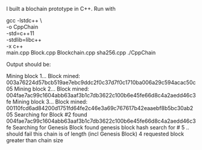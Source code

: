 I built a blochain prototype in C++. 
Run with 

gcc -lstdc++ \                             
    -o CppChain \
    -std=c++11 \
    -stdlib=libc++ \
    -x c++ \
    main.cpp Block.cpp Blockchain.cpp sha256.cpp
./CppChain


Output should be:

Mining block 1...
Block mined: 003a76224d57bcb519ae7ebc9ddc2f0c37d7f0c1710ba006a29c594acac50c05
Mining block 2...
Block mined: 004fae7ac99c1604abb63aaf3b1c7db3622c100b6e45fe66d8c4a2aedd46c3fe
Mining block 3...
Block mined: 00110fcd6ad84200d1751fd64fe2c46e3a69c767617b42eaaebf8b5bc30ab205
 Searching for Block #2 
 found 004fae7ac99c1604abb63aaf3b1c7db3622c100b6e45fe66d8c4a2aedd46c3fe
 Searching for Genesis Block 
 found genesis block hash
 search for # 5 .. should fail 
 this chain is of length (incl Genesis Block) 4 requested block greater than chain size